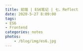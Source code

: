 ```yaml
---
title: 前端 | ES6笔记 | 七、Reflect
date: 2020-5-27 8:09:00
tags: 
- ES6
- Frontend
categories: notes
photos:
    - /blog/img/es6.jpg
---
```


<br>
<!--more-->

